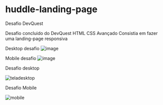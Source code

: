 # huddle-landing-page
Desafio DevQuest

Desafio concluido do DevQuest HTML CSS Avançado 
Consistia em fazer uma landing-page responsiva


Desktop desafio
![image](https://user-images.githubusercontent.com/17180487/223563640-d1a601bb-04e6-4889-a54e-63672abe3746.png)



Mobile desafio 
![image](https://user-images.githubusercontent.com/17180487/223563781-37dfe7ba-ee46-4585-ba98-c0bb974d31d0.png)



Desafio desktop 

![teladesktop](https://user-images.githubusercontent.com/17180487/223565033-6f33c569-d81a-4197-bd9d-9914617b6d26.gif)

Desafio Mobile 

![mobile](https://user-images.githubusercontent.com/17180487/223565092-00d37450-7c3f-4f33-b729-5b9445028ab8.gif)
